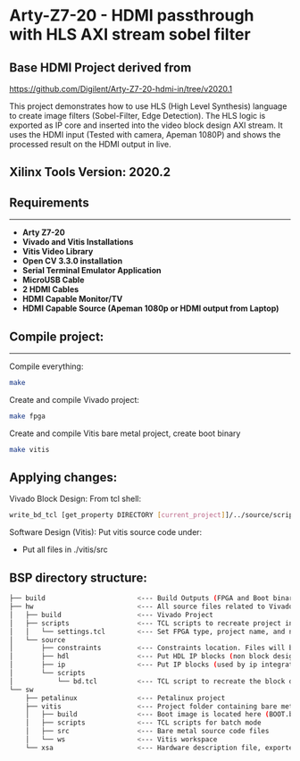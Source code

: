 # Arty-Z7-20 - HDMI passthrough with HLS AXI stream sobel filter 

## Base HDMI Project derived from 
https://github.com/Digilent/Arty-Z7-20-hdmi-in/tree/v2020.1

This project demonstrates how to use HLS (High Level Synthesis) language to create image filters (Sobel-Filter, Edge Detection). The HLS logic is exported as 
IP core and inserted into the video block design AXI stream. It uses the HDMI input (Tested with camera, Apeman 1080P) and shows the processed result on the HDMI output in live.

## Xilinx Tools Version: 2020.2

## Requirements
------------
* **Arty Z7-20**
* **Vivado and Vitis Installations**
* **Vitis Video Library** 
* **Open CV 3.3.0 installation**
* **Serial Terminal Emulator Application**
* **MicroUSB Cable**
* **2 HDMI Cables**
* **HDMI Capable Monitor/TV**
* **HDMI Capable Source (Apeman 1080p or HDMI output from Laptop)**

## Compile project:
------
Compile everything: 
```bash
make
```

Create and compile Vivado project: 
```bash
make fpga
```

Create and compile Vitis bare metal project, create boot binary
```bash
make vitis
```

Applying changes:
------
Vivado Block Design: From tcl shell:
```bash
write_bd_tcl [get_property DIRECTORY [current_project]]/../source/scripts/bd.tcl -include_layout -force
```

Software Design (Vitis): Put vitis source code under:
* Put all files in ./vitis/src 

BSP directory structure: 
------
```bash
├── build                       <--- Build Outputs (FPGA and Boot binaries)
├── hw                          <--- All source files related to Vivado Design 
│   ├── build                   <--- Vivado Project  
│   ├── scripts                 <--- TCL scripts to recreate project in batch mode
│   │   └── settings.tcl        <--- Set FPGA type, project name, and number of processors for compilation 
│   └── source
│       ├── constraints         <--- Constraints location. Files will be imported during creation
│       ├── hdl                 <--- Put HDL IP blocks (non block design) here
│       ├── ip                  <--- Put IP blocks (used by ip integrator) here
│       └── scripts
│           └── bd.tcl          <--- TCL script to recreate the block design.
└── sw
    ├── petalinux               <--- Petalinux project 
    ├── vitis                   <--- Project folder containing bare metal application 
    │   ├── build               <--- Boot image is located here (BOOT.bin)
    │   ├── scripts             <--- TCL scripts for batch mode
    │   ├── src                 <--- Bare metal source code files
    │   └── ws                  <--- Vitis workspace
    └── xsa                     <--- Hardware description file, exported by vivado
```